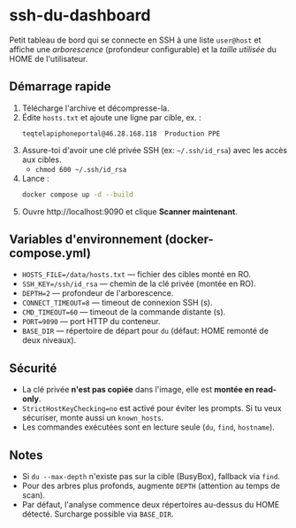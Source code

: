 # ssh-du-dashboard

Petit tableau de bord qui se connecte en SSH à une liste `user@host` et affiche une *arborescence* (profondeur configurable) et la *taille utilisée* du HOME de l'utilisateur.

## Démarrage rapide

1. Télécharge l'archive et décompresse-la.
2. Édite `hosts.txt` et ajoute une ligne par cible, ex. :
   ```
   teqtelapiphoneportal@46.28.168.118  Production PPE
   ```
3. Assure-toi d'avoir une clé privée SSH (ex: `~/.ssh/id_rsa`) avec les accès aux cibles.
   - `chmod 600 ~/.ssh/id_rsa`
4. Lance :
   ```bash
   docker compose up -d --build
   ```
5. Ouvre http://localhost:9090 et clique **Scanner maintenant**.

## Variables d'environnement (docker-compose.yml)

- `HOSTS_FILE=/data/hosts.txt` — fichier des cibles monté en RO.
- `SSH_KEY=/ssh/id_rsa` — chemin de la clé privée (montée en RO).
- `DEPTH=2` — profondeur de l'arborescence.
- `CONNECT_TIMEOUT=8` — timeout de connexion SSH (s).
- `CMD_TIMEOUT=60` — timeout de la commande distante (s).
- `PORT=9090` — port HTTP du conteneur.
- `BASE_DIR` — répertoire de départ pour `du` (défaut: HOME remonté de deux niveaux).

## Sécurité

- La clé privée **n'est pas copiée** dans l'image, elle est **montée en read-only**.
- `StrictHostKeyChecking=no` est activé pour éviter les prompts. Si tu veux sécuriser, monte aussi un `known_hosts`.
- Les commandes exécutées sont en lecture seule (`du`, `find`, `hostname`).

## Notes

- Si `du --max-depth` n'existe pas sur la cible (BusyBox), fallback via `find`.
- Pour des arbres plus profonds, augmente `DEPTH` (attention au temps de scan).
- Par défaut, l'analyse commence deux répertoires au-dessus du HOME détecté. Surcharge possible via `BASE_DIR`.
